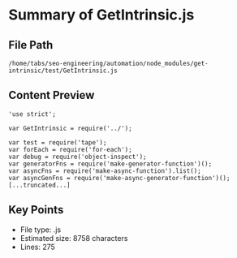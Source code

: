 # Summary of GetIntrinsic.js
  
## File Path
`/home/tabs/seo-engineering/automation/node_modules/get-intrinsic/test/GetIntrinsic.js`

## Content Preview
```
'use strict';

var GetIntrinsic = require('../');

var test = require('tape');
var forEach = require('for-each');
var debug = require('object-inspect');
var generatorFns = require('make-generator-function')();
var asyncFns = require('make-async-function').list();
var asyncGenFns = require('make-async-generator-function')();
[...truncated...]
```

## Key Points
- File type: .js
- Estimated size: 8758 characters
- Lines: 275
